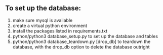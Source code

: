 ## To set up the database:

1. make sure mysql is available
2. create a virtual python environment
3. install the packages listed in requirements.txt
4. python/python3 database_setup.py to set up the database and tables
5. python/python3 database_teardown.py \[drop_db\] to teardown the database, with the drop_db option to delete the database outright